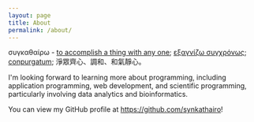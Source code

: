 ```yaml
---
layout: page
title: About
permalink: /about/
---
```


συγκαθαίρω - [to accomplish a thing with any one](https://www.perseus.tufts.edu/hopper/morph?l=sugkaqaire/w#lexicon); [εξαγνίζω συγχρόνως](https://lsj.gr/wiki/%CF%83%CF%85%CE%B3%CE%BA%CE%B1%CE%B8%CE%B1%CE%AF%CF%81%CF%89); [conpurgatum](https://books.google.com/books?id=-2JfAAAAMAAJ&newbks=0&printsec=frontcover&dq=συγκαθαίρω&q=συγκαθαίρω&hl=en&source=newbks_fb); 淨眾齊心、調和、和氣靜心。

I'm looking forward to learning more about programming, including application programming, web development, and scientific programming, particularly involving data analytics and bioinformatics.

You can view my GitHub profile at <https://github.com/synkathairo>!
